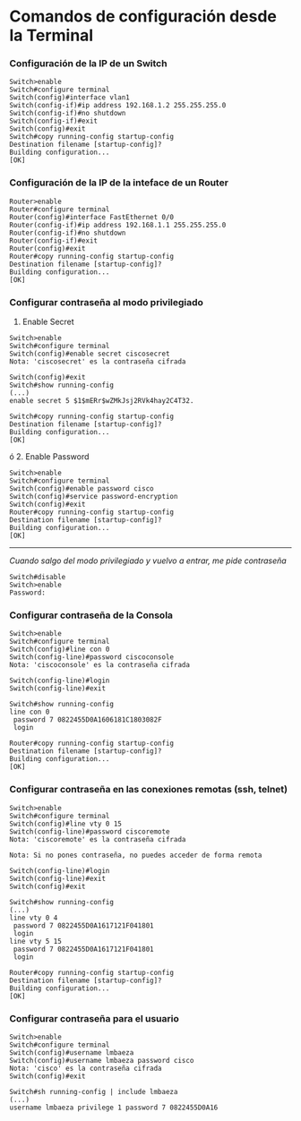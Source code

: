 # Comandos de configuración desde la Terminal

### Configuración de la IP de un Switch

```
Switch>enable
Switch#configure terminal
Switch(config)#interface vlan1
Switch(config-if)#ip address 192.168.1.2 255.255.255.0
Switch(config-if)#no shutdown
Switch(config-if)#exit
Switch(config)#exit
Switch#copy running-config startup-config 
Destination filename [startup-config]? 
Building configuration...
[OK]
```

### Configuración de la IP de la inteface de un Router

```
Router>enable
Router#configure terminal
Router(config)#interface FastEthernet 0/0
Router(config-if)#ip address 192.168.1.1 255.255.255.0
Router(config-if)#no shutdown
Router(config-if)#exit
Router(config)#exit
Router#copy running-config startup-config 
Destination filename [startup-config]? 
Building configuration...
[OK]
```

### Configurar contraseña al modo privilegiado

1. Enable Secret

```
Switch>enable
Switch#configure terminal
Switch(config)#enable secret ciscosecret
Nota: 'ciscosecret' es la contraseña cifrada

Switch(config)#exit
Switch#show running-config 
(...)
enable secret 5 $1$mERr$wZMkJsj2RVk4hay2C4T32.

Switch#copy running-config startup-config 
Destination filename [startup-config]? 
Building configuration...
[OK]
```
ó
2. Enable Password
```
Switch>enable
Switch#configure terminal
Switch(config)#enable password cisco
Switch(config)#service password-encryption
Switch(config)#exit
Router#copy running-config startup-config 
Destination filename [startup-config]? 
Building configuration...
[OK]
```

---

*Cuando salgo del modo privilegiado y vuelvo a entrar, me pide contraseña*

```
Switch#disable
Switch>enable
Password: 
```

### Configurar contraseña de la Consola

```
Switch>enable
Switch#configure terminal
Switch(config)#line con 0
Switch(config-line)#password ciscoconsole
Nota: 'ciscoconsole' es la contraseña cifrada

Switch(config-line)#login
Switch(config-line)#exit

Switch#show running-config 
line con 0
 password 7 0822455D0A1606181C1803082F
 login

Router#copy running-config startup-config 
Destination filename [startup-config]? 
Building configuration...
[OK]
```

### Configurar contraseña en las conexiones remotas (ssh, telnet)

```
Switch>enable
Switch#configure terminal
Switch(config)#line vty 0 15
Switch(config-line)#password ciscoremote
Nota: 'ciscoremote' es la contraseña cifrada

Nota: Si no pones contraseña, no puedes acceder de forma remota

Switch(config-line)#login
Switch(config-line)#exit
Switch(config)#exit

Switch#show running-config 
(...)
line vty 0 4
 password 7 0822455D0A1617121F041801
 login
line vty 5 15
 password 7 0822455D0A1617121F041801
 login

Router#copy running-config startup-config 
Destination filename [startup-config]? 
Building configuration...
[OK]
```

### Configurar contraseña para el usuario

```
Switch>enable
Switch#configure terminal
Switch(config)#username lmbaeza
Switch(config)#username lmbaeza password cisco
Nota: 'cisco' es la contraseña cifrada
Switch(config)#exit

Switch#sh running-config | include lmbaeza
(...)
username lmbaeza privilege 1 password 7 0822455D0A16
```